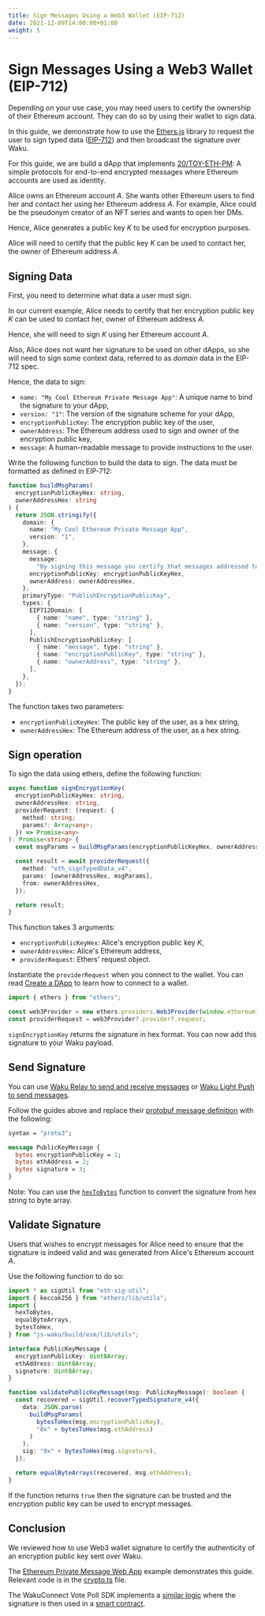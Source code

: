 ```yaml
---
title: Sign Messages Using a Web3 Wallet (EIP-712)
date: 2021-12-09T14:00:00+01:00
weight: 5
---
```


# Sign Messages Using a Web3 Wallet (EIP-712)

Depending on your use case, you may need users to certify the ownership of their Ethereum account.
They can do so by using their wallet to sign data.

In this guide, we demonstrate how to use the [Ethers.js](https://github.com/ethers-io/ethers.js#readme)
library to request the user to sign typed data ([EIP-712](https://eips.ethereum.org/EIPS/eip-712))
and then broadcast the signature over Waku.

For this guide, we are build a dApp that implements [20/TOY-ETH-PM](https://rfc.vac.dev/spec/20/):
A simple protocols for end-to-end encrypted messages where Ethereum accounts are used as identity.

Alice owns an Ethereum account _A_.
She wants other Ethereum users to find her and contact her using her Ethereum address _A_.
For example, Alice could be the pseudonym creator of an NFT series and wants to open her DMs.

Hence, Alice generates a public key _K_ to be used for encryption purposes.

Alice will need to certify that the public key _K_ can be used to contact her,
the owner of Ethereum address _A_.

## Signing Data

First, you need to determine what data a user must sign.

In our current example, Alice needs to certify that her encryption public key _K_ can be used to contact her,
owner of Ethereum address _A_.

Hence, she will need to sign _K_ using her Ethereum account _A_.

Also, Alice does not want her signature to be used on other dApps,
so she will need to sign some context data, referred to as _domain_ data in the EIP-712 spec.

Hence, the data to sign:

- `name: "My Cool Ethereum Private Message App"`: A unique name to bind the signature to your dApp,
- `version: "1"`: The version of the signature scheme for your dApp,
- `encryptionPublicKey`: The encryption public key of the user,
- `ownerAddress`: The Ethereum address used to sign and owner of the encryption public key,
- `message`: A human-readable message to provide instructions to the user.

Write the following function to build the data to sign.
The data must be formatted as defined in EIP-712:

```ts
function buildMsgParams(
  encryptionPublicKeyHex: string,
  ownerAddressHex: string
) {
  return JSON.stringify({
    domain: {
      name: "My Cool Ethereum Private Message App",
      version: "1",
    },
    message: {
      message:
        "By signing this message you certify that messages addressed to `ownerAddress` must be encrypted with `encryptionPublicKey`",
      encryptionPublicKey: encryptionPublicKeyHex,
      ownerAddress: ownerAddressHex,
    },
    primaryType: "PublishEncryptionPublicKey",
    types: {
      EIP712Domain: [
        { name: "name", type: "string" },
        { name: "version", type: "string" },
      ],
      PublishEncryptionPublicKey: [
        { name: "message", type: "string" },
        { name: "encryptionPublicKey", type: "string" },
        { name: "ownerAddress", type: "string" },
      ],
    },
  });
}
```

The function takes two parameters:

- `encryptionPublicKeyHex`: The public key of the user, as a hex string,
- `ownerAddressHex`: The Ethereum address of the user, as a hex string.

## Sign operation

To sign the data using ethers, define the following function:

```ts
async function signEncryptionKey(
  encryptionPublicKeyHex: string,
  ownerAddressHex: string,
  providerRequest: (request: {
    method: string;
    params?: Array<any>;
  }) => Promise<any>
): Promise<string> {
  const msgParams = buildMsgParams(encryptionPublicKeyHex, ownerAddressHex);

  const result = await providerRequest({
    method: "eth_signTypedData_v4",
    params: [ownerAddressHex, msgParams],
    from: ownerAddressHex,
  });

  return result;
}
```

This function takes 3 arguments:

- `encryptionPublicKeyHex`: Alice's encryption public key _K_,
- `ownerAddressHex`: Alice's Ethereum address,
- `providerRequest`: Ethers' request object.

Instantiate the `providerRequest` when you connect to the wallet.
You can read [Create a DApp](/docs/guides/vote_poll_sdk/dapp_creation/02_connect_wallet/)
to learn how to connect to a wallet.

```ts
import { ethers } from "ethers";

const web3Provider = new ethers.providers.Web3Provider(window.ethereum);
const providerRequest = web3Provider?.provider?.request;
```

`signEncryptionKey` returns the signature in hex format.
You can now add this signature to your Waku payload.

## Send Signature

You can use [Waku Relay to send and receive messages](/docs/guides/02_relay_receive_send_messages/)
or [Waku Light Push to send messages](/docs/guides/06_light_push_send_messages/).

Follow the guides above and replace their [protobuf message definition](/docs/guides/02_relay_receive_send_messages/#protobuf-definition)
with the following:

```protobuf
syntax = "proto3";

message PublicKeyMessage {
  bytes encryptionPublicKey = 1;
  bytes ethAddress = 2;
  bytes signature = 3;
}
```

Note: You can use the [`hexToBytes`](https://js-waku.wakuconnect.dev/modules/utils.html#hexToBytes)
function to convert the signature from hex string to byte array.

## Validate Signature

Users that wishes to encrypt messages for Alice need to ensure that the signature is indeed valid and was generated from
Alice's Ethereum account _A_.

Use the following function to do so:

```ts
import * as sigUtil from "eth-sig-util";
import { keccak256 } from "ethers/lib/utils";
import {
  hexToBytes,
  equalByteArrays,
  bytesToHex,
} from "js-waku/build/esm/lib/utils";

interface PublicKeyMessage {
  encryptionPublicKey: Uint8Array;
  ethAddress: Uint8Array;
  signature: Uint8Array;
}

function validatePublicKeyMessage(msg: PublicKeyMessage): boolean {
  const recovered = sigUtil.recoverTypedSignature_v4({
    data: JSON.parse(
      buildMsgParams(
        bytesToHex(msg.encryptionPublicKey),
        "0x" + bytesToHex(msg.ethAddress)
      )
    ),
    sig: "0x" + bytesToHex(msg.signature),
  });

  return equalByteArrays(recovered, msg.ethAddress);
}
```

If the function returns `true` then the signature can be trusted and the encryption public key can be used to encrypt messages.

## Conclusion

We reviewed how to use Web3 wallet signature to certify the authenticity of an encryption public key sent over Waku.

The [Ethereum Private Message Web App](/docs/examples/#ethereum-private-message-web-app) example demonstrates this guide.
Relevant code is in the [crypto.ts](https://github.com/status-im/js-waku/blob/master/examples/eth-pm/src/crypto.ts) file.

The WakuConnect Vote Poll SDK implements a [similar logic](https://github.com/status-im/wakuconnect-vote-poll-sdk/blob/60e17d454cbd658bd8fec0aa382b2920e834b4f0/packages/core/src/models/VoteMsg.ts)
where the signature is then used in a [smart contract](https://github.com/status-im/wakuconnect-vote-poll-sdk/blob/60e17d454cbd658bd8fec0aa382b2920e834b4f0/packages/contracts/contracts/VotingContract.sol).
